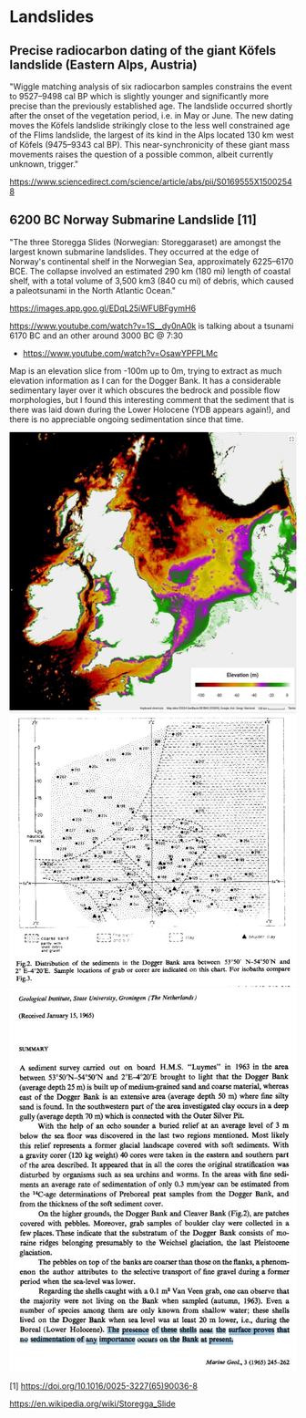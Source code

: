 # Landslides

## Precise radiocarbon dating of the giant Köfels landslide (Eastern Alps, Austria)

"Wiggle matching analysis of six radiocarbon samples constrains the event to 9527–9498 cal BP which is slightly younger and significantly more precise than the previously established age. The landslide occurred shortly after the onset of the vegetation period, i.e. in May or June. The new dating moves the Köfels landslide strikingly close to the less well constrained age of the Flims landslide, the largest of its kind in the Alps located 130 km west of Köfels (9475–9343 cal BP). This near-synchronicity of these giant mass movements raises the question of a possible common, albeit currently unknown, trigger."

https://www.sciencedirect.com/science/article/abs/pii/S0169555X15002548

## 6200 BC Norway Submarine Landslide [11]

"The three Storegga Slides (Norwegian: Storeggaraset) are amongst the largest known submarine landslides. They occurred at the edge of Norway's continental shelf in the Norwegian Sea, approximately 6225–6170 BCE. The collapse involved an estimated 290 km (180 mi) length of coastal shelf, with a total volume of 3,500 km3 (840 cu mi) of debris, which caused a paleotsunami in the North Atlantic Ocean."

https://images.app.goo.gl/EDqL25iWFUBFgymH6

https://www.youtube.com/watch?v=1S__dy0nA0k is talking about a tsunami 6170 BC and an other around 3000 BC @ 7:30
+ https://www.youtube.com/watch?v=OsawYPFPLMc

Map is an elevation slice from -100m up to 0m, trying to extract as much elevation information as I can for the Dogger Bank. It has a considerable sedimentary layer over it which obscures the bedrock and possible flow morphologies, but I found this interesting comment that the sediment that is there was laid down during the Lower Holocene (YDB appears again!), and there is no appreciable ongoing sedimentation since that time.

![](img/dogger-bank1.jpg)
![](img/dogger-bank2.jpg)
![](img/dogger-bank3.jpg)

[1] https://doi.org/10.1016/0025-3227(65)90036-8

https://en.wikipedia.org/wiki/Storegga_Slide
